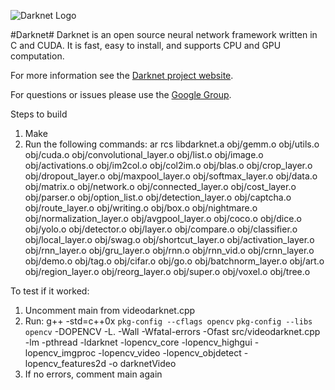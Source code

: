 ![Darknet Logo](http://pjreddie.com/media/files/darknet-black-small.png)

#Darknet#
Darknet is an open source neural network framework written in C and CUDA. It is fast, easy to install, and supports CPU and GPU computation.

For more information see the [Darknet project website](http://pjreddie.com/darknet).

For questions or issues please use the [Google Group](https://groups.google.com/forum/#!forum/darknet).

Steps to build
1) Make
2) Run the following commands:
ar rcs libdarknet.a obj/gemm.o obj/utils.o obj/cuda.o obj/convolutional_layer.o obj/list.o obj/image.o obj/activations.o obj/im2col.o obj/col2im.o obj/blas.o obj/crop_layer.o obj/dropout_layer.o obj/maxpool_layer.o obj/softmax_layer.o obj/data.o obj/matrix.o obj/network.o obj/connected_layer.o obj/cost_layer.o obj/parser.o obj/option_list.o obj/detection_layer.o obj/captcha.o obj/route_layer.o obj/writing.o obj/box.o obj/nightmare.o obj/normalization_layer.o obj/avgpool_layer.o obj/coco.o obj/dice.o obj/yolo.o obj/detector.o obj/layer.o obj/compare.o obj/classifier.o obj/local_layer.o obj/swag.o obj/shortcut_layer.o obj/activation_layer.o obj/rnn_layer.o obj/gru_layer.o obj/rnn.o obj/rnn_vid.o obj/crnn_layer.o obj/demo.o obj/tag.o obj/cifar.o obj/go.o obj/batchnorm_layer.o obj/art.o obj/region_layer.o obj/reorg_layer.o obj/super.o obj/voxel.o obj/tree.o 

To test if it worked:
1) Uncomment main from videodarknet.cpp
2) Run:
g++ -std=c++0x `pkg-config --cflags opencv` `pkg-config --libs opencv` -DOPENCV -L. -Wall -Wfatal-errors -Ofast  src/videodarknet.cpp -lm -pthread  -ldarknet -lopencv_core -lopencv_highgui -lopencv_imgproc -lopencv_video -lopencv_objdetect -lopencv_features2d -o darknetVideo
3) If no errors, comment main again
